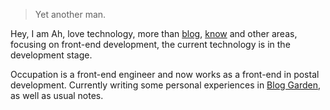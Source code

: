 > Yet another man.

Hey, I am Ah, love technology, more than [blog](http://www.cnblogs.com/cczlovexw/), [know](https://www.zhihu.com/people/a-Feng-42-79/activities) and other areas, focusing on front-end development, the current technology is in the development stage.

Occupation is a front-end engineer and now works as a front-end in postal development. Currently writing some personal experiences in [Blog Garden](http://www.cnblogs.com/cczlovexw/), as well as usual notes.
